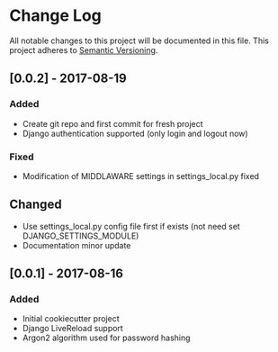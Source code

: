 # Change Log
All notable changes to this project will be documented in this file.
This project adheres to [Semantic Versioning](http://semver.org/).

## [0.0.2] - 2017-08-19
### Added
- Create git repo and first commit for fresh project
- Django authentication supported (only login and logout now)

### Fixed
- Modification of MIDDLAWARE settings in settings_local.py fixed

## Changed
- Use settings_local.py config file first if exists (not need set
  DJANGO_SETTINGS_MODULE)
- Documentation minor update



## [0.0.1] - 2017-08-16
### Added
- Initial cookiecutter project
- Django LiveReload support
- Argon2 algorithm used for password hashing
